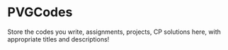 # PVGCodes
Store the codes you write, assignments, projects, CP solutions here, with appropriate titles and descriptions!
